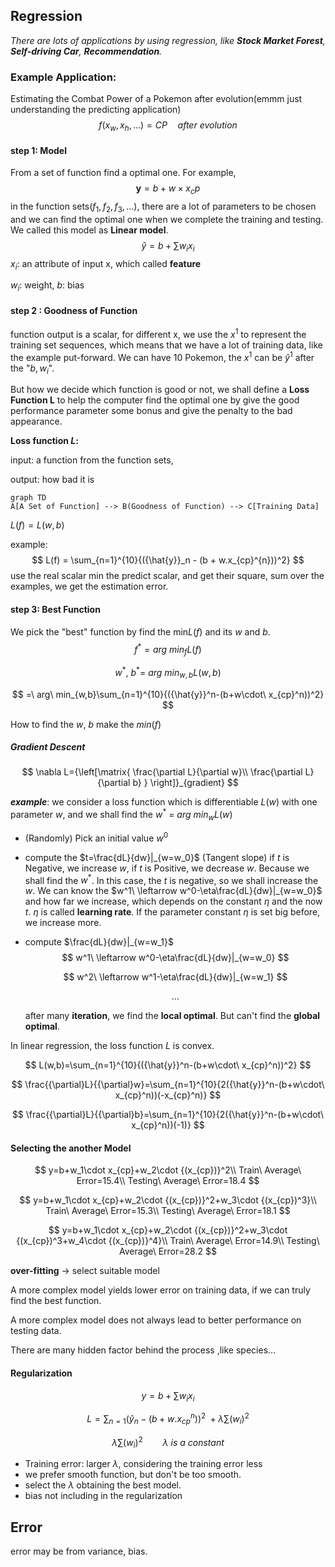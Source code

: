## Regression

*There are lots of applications by using regression, like **Stock Market Forest**, **Self-driving Car**, **Recommendation**.*

### Example Application: 

Estimating the Combat Power of a Pokemon after evolution(emmm just understanding the predicting application)
$$
f (x_w, x_h, ...) = CP\quad after\ evolution
$$

#### step 1: Model

From a set of function find a optimal one. For example, 
$$
\mathbf y = b + w \times x_cp
$$
in the function sets($f_1, f_2, f_3,...$), there are a lot of parameters to be chosen and we can find the optimal one when we complete the training and testing. We called this model as **Linear model**. 
$$
{\hat{y}} = b + \sum{w_ix_i}
$$
$x_i$: an attribute of input x, which called **feature**

$w_i$: weight, $b$: bias

#### step 2 : Goodness of Function

function output is a scalar, for different x, we use the $x^1$ to represent the training set sequences, which means that we have a lot of  training data, like the example put-forward. We can have 10 Pokemon, the $x^1$ can be ${\hat{y}}^1$ after the "$b,w_i$".

But how we decide which function is good or not, we shall define a **Loss Function L** to help the computer find the optimal one by give the good performance parameter some bonus and give the penalty to the bad appearance.

**Loss function $L$:**

input: a function from the function sets,

output: how bad it is

```mermaid
graph TD
A[A Set of Function] --> B(Goodness of Function) --> C[Training Data]
```

$L ( f ) = L (w , b )$ 

example: 
$$
L(f) = \sum_{n=1}^{10}{({\hat{y}}_n - (b + w.x_{cp}^{n}))^2}
$$
use the real scalar min the predict scalar, and get their square, sum over the examples, we get the estimation error. 

#### step 3: Best Function

We pick the "best" function by find the min$L(f)$ and its $w$ and $b$. 
$$
f^* = arg\ min_fL(f)
$$

$$
w^*,\ b^* =\ arg\ min_{w,b}L(w,b)
$$

$$
=\ arg\ min_{w,b}\sum_{n=1}^{10}{({\hat{y}}^n-(b+w\cdot\ x_{cp}^n))^2}
$$

How to find the $w,\ b$ make the $min(f)$

##### **Gradient Descent**

$$
\nabla L={\left[\matrix{
\frac{\partial L}{\partial w}\\
\frac{\partial L}{\partial b}
}
\right]}_{gradient}
$$

***example***: we consider a loss function which is differentiable $L(w)$ with one parameter $w$, and we shall find the $w^* \ =\ arg\ min_wL(w)$

- (Randomly) Pick an initial value $w^0$

- compute the $t=\frac{dL}{dw}|_{w=w_0}$ (Tangent slope)  if $t$ is Negative, we increase $w$, if $t$ is Positive, we decrease $w$. Because we shall find the $w^*$. In this case, the $t$ is negative, so we shall increase the $w$. We can know the $w^1\ \leftarrow w^0-\eta\frac{dL}{dw}|_{w=w_0}$ and how far we increase, which depends on the constant $\eta$ and the now $t$. $\eta$ is called **learning rate**. If the parameter constant $\eta$ is set big before, we increase more. 

- compute $\frac{dL}{dw}|_{w=w_1}$
  $$
  w^1\ \leftarrow w^0-\eta\frac{dL}{dw}|_{w=w_0}
  $$

  $$
  w^2\ \leftarrow w^1-\eta\frac{dL}{dw}|_{w=w_1}
  $$

  $$
  ...
  $$

  after many **iteration**, we find the **local optimal**. But can't find the **global optimal**.

In linear regression, the loss function $L$ is convex.

$$
L(w,b)=\sum_{n=1}^{10}{({\hat{y}}^n-(b+w\cdot\ x_{cp}^n))^2}
$$

$$
\frac{{\partial}L}{{\partial}w}=\sum_{n=1}^{10}{2({\hat{y}}^n-(b+w\cdot\ x_{cp}^n))(-x_{cp}^n)}
$$

$$
\frac{{\partial}L}{{\partial}b}=\sum_{n=1}^{10}{2({\hat{y}}^n-(b+w\cdot\ x_{cp}^n))(-1)}
$$

#### Selecting the another Model

$$
y=b+w_1\cdot x_{cp}+w_2\cdot {(x_{cp})}^2\\
Train\ Average\ Error=15.4\\
Testing\ Average\ Error=18.4
$$

$$
y=b+w_1\cdot x_{cp}+w_2\cdot {(x_{cp})}^2+w_3\cdot {(x_{cp})^3}\\
Train\ Average\ Error=15.3\\
Testing\ Average\ Error=18.1
$$

$$
y=b+w_1\cdot x_{cp}+w_2\cdot {(x_{cp})}^2+w_3\cdot {(x_{cp})^3+w_4\cdot {(x_{cp})}^4}\\
Train\ Average\ Error=14.9\\
Testing\ Average\ Error=28.2
$$

**over-fitting** $\rightarrow$ select suitable model

A more complex model yields lower error on training data, if we can truly find the best function.

A more complex model does not always lead to better performance on testing data.

There are many hidden factor behind the process ,like species...

#### Regularization

$$
y=b+\sum{w_ix_i}
$$

$$
L=\sum_{n=1}{({\hat{y}}_n - (b + w.x_{cp}^{n}))^2\ +\lambda\sum{(w_i)}^2}
$$

$$
\lambda\sum{(w_i)}^2 \qquad \lambda\ is \ a\ constant
$$

* Training error: larger $\lambda$, considering the training error less
* we prefer smooth function, but don't be too smooth.
* select the $\lambda$ obtaining the best model.
* bias not including in the regularization

## Error

error may be from variance, bias.

